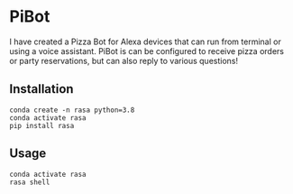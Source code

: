 # PiBot
I have created a Pizza Bot for Alexa devices that can run from terminal or using a voice assistant.
PiBot is can be configured to receive pizza orders or party reservations, but can also reply to various questions!

## Installation

```shell
conda create -n rasa python=3.8
conda activate rasa
pip install rasa
```

## Usage

```shell
conda activate rasa
rasa shell
```

